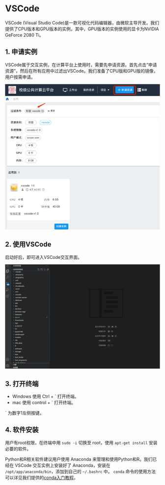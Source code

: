 # VSCode

VSCode (Visual Studio Code)是一款可视化代码编辑器，由微软主导开发。我们提供了CPU版本和GPU版本的实例，其中，GPU版本的实例使用的显卡为NVIDIA GeForce 2080 Ti。

## 1. 申请实例

VSCode属于交互实例，在计算平台上使用时，需要先申请资源。首先点击“申请资源”，然后在所有应用中过滤出VSCode。我们准备了CPU版和GPU版的镜像，用户按需申请。

![申请VSCode交互实例](../images/apply_vscode.png)

## 2. 使用VSCode

启动好后，即可进入VSCode交互界面。

![VSCode交互界面](../images/vscode.png)

## 3. 打开终端

* Windows 使用 Ctrl + ` 打开终端。
* mac 使用 control + ` 打开终端。

` 为数字1左侧按键。

## 4. 软件安装

用户有root权限，在终端中用 `sudo -i` 切换至 root，使用 `apt-get install` 安装必要的软件。

Python和R相关软件建议用户使用 Anaconda 来管理和使用Python和R。我们已经在 VSCode 交互实例上安装好了 Anaconda，安装在 `/opt/app/anaconda/bin`，添加到自己的 `~/.bashrc` 中。 `conda` 命令的使用方法可以详见我们提供的[conda入门教程](conda.md)。

